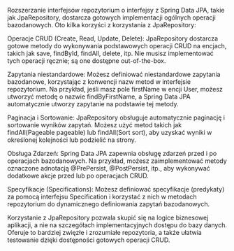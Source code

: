 Rozszerzanie interfejsów repozytorium o interfejsy z Spring Data JPA,
takie jak JpaRepository, dostarcza gotowych implementacji ogólnych operacji bazodanowych.
Oto kilka korzyści z korzystania z JpaRepository:

Operacje CRUD (Create, Read, Update, Delete): 
JpaRepository dostarcza gotowe metody do wykonywania podstawowych operacji CRUD na encjach,
takich jak save, findById, findAll, delete, itp. Nie musisz implementować tych operacji ręcznie;
są one dostępne out-of-the-box.

Zapytania niestandardowe:
Możesz definiować niestandardowe zapytania bazodanowe, korzystając z konwencji nazw metod w interfejsie repozytorium.
Na przykład, jeśli masz pole firstName w encji User, możesz utworzyć metodę o nazwie findByFirstName,
a Spring Data JPA automatycznie utworzy zapytanie na podstawie tej metody.

Paginacja i Sortowanie:
JpaRepository obsługuje automatycznie paginację i sortowanie wyników zapytań.
Możesz użyć metod takich jak findAll(Pageable pageable) lub findAll(Sort sort),
aby uzyskać wyniki w określonej kolejności lub podzielić na strony.

Obsługa Zdarzeń:
Spring Data JPA zapewnia obsługę zdarzeń przed i po operacjach bazodanowych.
Na przykład, możesz zaimplementować metody oznaczone adnotacją @PrePersist, @PostPersist, itp., 
aby wykonywać dodatkowe akcje przed lub po operacjach CRUD.

Specyfikacje (Specifications):
Możesz definiować specyfikacje (predykaty) za pomocą interfejsu Specification
i korzystać z nich w metodach repozytorium do dynamicznego definiowania zapytań bazodanowych.

Korzystanie z JpaRepository pozwala skupić się na logice biznesowej aplikacji,
a nie na szczegółach implementacyjnych dostępu do bazy danych.
Oferuje to bardziej zwięzłe i zrozumiałe repozytoria, 
a także ułatwia testowanie dzięki dostępności gotowych operacji CRUD.
